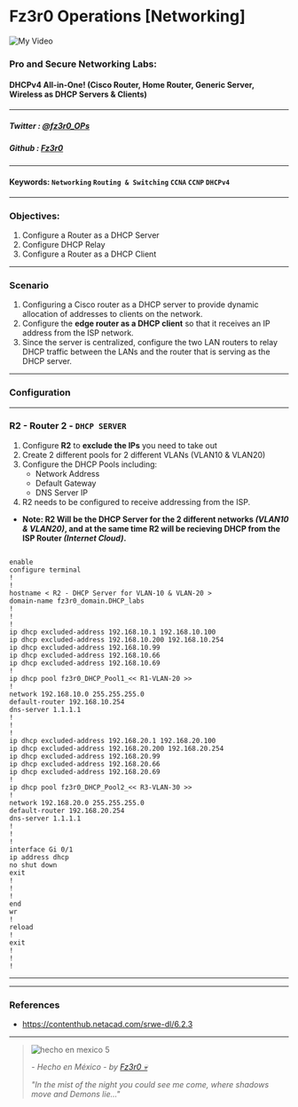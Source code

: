 
# Fz3r0 Operations  [Networking]

![My Video](https://user-images.githubusercontent.com/94720207/165892585-b830998d-d7c5-43b4-a3ad-f71a07b9077e.gif)

### **Pro and Secure Networking Labs:** 
#### **DHCPv4** All-in-One! (Cisco Router, Home Router, Generic Server, Wireless as DHCP Servers & Clients)

---

##### Twitter  : [@fz3r0_OPs](https://twitter.com/Fz3r0_OPs) 
##### Github  : [Fz3r0](https://github.com/fz3r0) 

---

#### Keywords: `Networking` `Routing & Switching` `CCNA` `CCNP` `DHCPv4`

---
   
### Objectives:

1. Configure a Router as a DHCP Server
2. Configure DHCP Relay
3. Configure a Router as a DHCP Client

---

### Scenario

1. Configuring a Cisco router as a DHCP server to provide dynamic allocation of addresses to clients on the network. 
2. Configure the **edge router as a DHCP client** so that it receives an IP address from the ISP network. 
3. Since the server is centralized, configure the two LAN routers to relay DHCP traffic between the LANs and the router that is serving as the DHCP server.

---

### Configuration

---

### R2 - Router 2 - `DHCP SERVER` 

1. Configure **R2** to **exclude the IPs** you need to take out
2. Create 2 different pools for 2 different VLANs (VLAN10 & VLAN20)
3. Configure the DHCP Pools including:
    - Network Address
    - Default Gateway
    - DNS Server IP
4. R2 needs to be configured to receive addressing from the ISP.

- **Note: R2 Will be the DHCP Server for the 2 different networks _(VLAN10 & VLAN20)_, and at the same time R2 will be recieving DHCP from the ISP Router _(Internet Cloud)_.**

```

enable
configure terminal
!
!
hostname < R2 - DHCP Server for VLAN-10 & VLAN-20 >
domain-name fz3r0_domain.DHCP_labs
!
!
!
ip dhcp excluded-address 192.168.10.1 192.168.10.100
ip dhcp excluded-address 192.168.10.200 192.168.10.254
ip dhcp excluded-address 192.168.10.99
ip dhcp excluded-address 192.168.10.66
ip dhcp excluded-address 192.168.10.69
!
ip dhcp pool fz3r0_DHCP_Pool1_<< R1-VLAN-20 >>
!
network 192.168.10.0 255.255.255.0
default-router 192.168.10.254
dns-server 1.1.1.1
!
!
!
ip dhcp excluded-address 192.168.20.1 192.168.20.100
ip dhcp excluded-address 192.168.20.200 192.168.20.254
ip dhcp excluded-address 192.168.20.99
ip dhcp excluded-address 192.168.20.66
ip dhcp excluded-address 192.168.20.69
!
ip dhcp pool fz3r0_DHCP_Pool2_<< R3-VLAN-30 >>
!
network 192.168.20.0 255.255.255.0
default-router 192.168.20.254
dns-server 1.1.1.1
!
!
!
interface Gi 0/1
ip address dhcp
no shut down
exit
!
!
!
end
wr
!
reload
!
exit
!
!
!

```

---




---

### References

- https://contenthub.netacad.com/srwe-dl/6.2.3

---

> ![hecho en mexico 5](https://user-images.githubusercontent.com/94720207/166068790-fa1f243d-2db9-4810-a6e4-eb3c4ad23700.png)
>
> _- Hecho en México - by [Fz3r0 💀](https://github.com/Fz3r0/)_ 
>
> _"In the mist of the night you could see me come, where shadows move and Demons lie..."_ 
